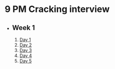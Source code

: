 # 9 PM Cracking interview

- ## Week 1

   1. [Day 1](https://www.facebook.com/watch/?v=1423123524964617)
   2. [Day 2](https://www.facebook.com/iCodeguru/videos/434598565577293)
   3. [Day 3](https://www.facebook.com/iCodeguru/videos/929394421967676)
   4. [Day 4](https://www.facebook.com/iCodeguru/videos/1438725236753510)
   5. [Day 5](https://www.facebook.com/iCodeguru/videos/1071128900839805)



<!-- - ## Week 2

   1. [Day 1]()
   2. [Day 2](https://www.facebook.com/iCodeguru/videos/3271014569870284)
   ## Shifted to 6pm
   3. [Day 3](https://www.facebook.com/iCodeguru/videos/7759036074127324)
   4. [Day 4]()
   5. [Day 5]() -->

<!-- - ## Week

   1. [Day 1]()
   2. [Day 2]()
   3. [Day 3]()
   4. [Day 4]()
   5. [Day 5]() -->